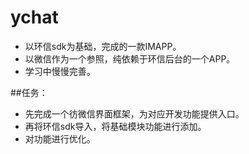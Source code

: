
# ychat

- 以环信sdk为基础，完成的一款IMAPP。
- 以微信作为一个参照，纯依赖于环信后台的一个APP。
- 学习中慢慢完善。

##任务：

- 先完成一个彷微信界面框架，为对应开发功能提供入口。
- 再将环信sdk导入，将基础模块功能进行添加。
- 对功能进行优化。
